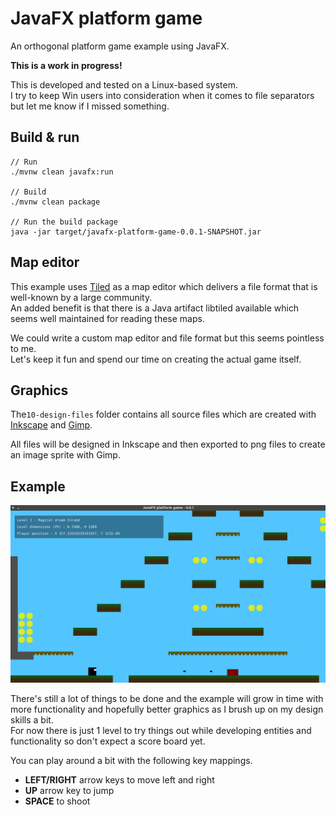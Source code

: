 # JavaFX platform game

An orthogonal platform game example using JavaFX.

**This is a work in progress!**

This is developed and tested on a Linux-based system.  
I try to keep Win users into consideration when it comes to file separators but let me know if I missed something.

## Build & run

    // Run
    ./mvnw clean javafx:run

    // Build
    ./mvnw clean package
    
    // Run the build package
    java -jar target/javafx-platform-game-0.0.1-SNAPSHOT.jar 

## Map editor

This example uses [Tiled](https://www.mapeditor.org/) as a map editor which delivers a file format that is well-known by a large community.  
An added benefit is that there is a Java artifact libtiled available which seems well maintained for reading these maps.

We could write a custom map editor and file format but this seems pointless to me.  
Let's keep it fun and spend our time on creating the actual game itself.

## Graphics

The`10-design-files` folder contains all source files which are created with [Inkscape](https://inkscape.org/) and [Gimp](https://www.gimp.org/).

All files will be designed in Inkscape and then exported to png files to create an image sprite with Gimp.

## Example

![screenshot](00-docs/images/screenshot.png)

There's still a lot of things to be done and the example will grow in time with more functionality and hopefully better graphics as I brush up on my design skills a bit.   
For now there is just 1 level to try things out while developing entities and functionality so don't expect a score board yet.

You can play around a bit with the following key mappings.

* **LEFT/RIGHT** arrow keys to move left and right
* **UP** arrow key to jump
* **SPACE** to shoot

